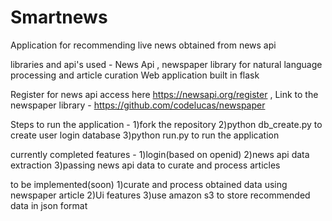 # Smartnews

Application for recommending live news obtained from news api 

libraries and api's used -
News Api , newspaper library for natural language processing and article curation 
Web application built in flask 

Register for news api access here https://newsapi.org/register ,
Link to the newspaper library - https://github.com/codelucas/newspaper

Steps to run the application - 
1)fork the repository 
2)python db_create.py to create user  login database 
3)python run.py to run the application

currently completed features -
1)login(based on openid)
2)news api data extraction
3)passing news api data to curate and process articles

to be implemented(soon)
1)curate and process obtained data using newspaper article
2)Ui features 
3)use amazon s3 to store recommended data in  json format 
